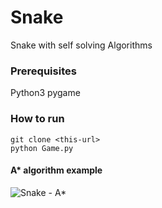 # Snake
Snake with self solving Algorithms


### Prerequisites
Python3
pygame

### How to run
```
git clone <this-url>
python Game.py
```
#### A* algorithm example
![Snake - A*](https://i.ibb.co/cYbpQpM/Snake.png)
